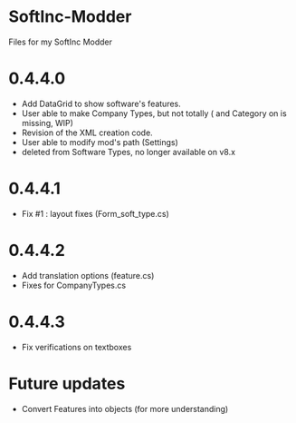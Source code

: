 # SoftInc-Modder
Files for my SoftInc Modder

# 0.4.4.0

- Add DataGrid to show software's features.
- User able to make Company Types, but not totally (<Force> and Category on <Type> is missing, WIP)
- Revision of the XML creation code.
- User able to modify mod's path (Settings)
- <Needs> deleted from Software Types, no longer available on v8.x

# 0.4.4.1

- Fix #1 : layout fixes (Form_soft_type.cs)


# 0.4.4.2 

- Add translation options (feature.cs)
- Fixes for CompanyTypes.cs

# 0.4.4.3

- Fix verifications on textboxes



# Future updates

- Convert Features into objects (for more understanding)
